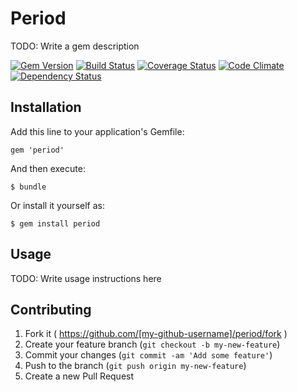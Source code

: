 # Period

TODO: Write a gem description

[![Gem Version](https://badge.fury.io/rb/period.svg)](http://badge.fury.io/rb/period)
[![Build Status](https://travis-ci.org/spickermann/period.svg)](https://travis-ci.org/spickermann/period)
[![Coverage Status](https://coveralls.io/repos/spickermann/period/badge.svg?branch=master)](https://coveralls.io/r/spickermann/period)
[![Code Climate](https://codeclimate.com/github/spickermann/period/badges/gpa.svg)](https://codeclimate.com/github/spickermann/period)
[![Dependency Status](https://gemnasium.com/badges/github.com/spickermann/period.svg)](https://gemnasium.com/github.com/spickermann/period)

## Installation

Add this line to your application's Gemfile:

    gem 'period'

And then execute:

    $ bundle

Or install it yourself as:

    $ gem install period

## Usage

TODO: Write usage instructions here

## Contributing

1. Fork it ( https://github.com/[my-github-username]/period/fork )
2. Create your feature branch (`git checkout -b my-new-feature`)
3. Commit your changes (`git commit -am 'Add some feature'`)
4. Push to the branch (`git push origin my-new-feature`)
5. Create a new Pull Request
